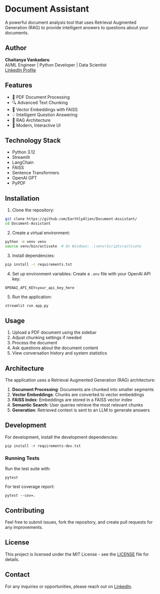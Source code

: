 # Document Assistant

A powerful document analysis tool that uses Retrieval Augmented Generation (RAG) to provide intelligent answers to questions about your documents.

## Author

**Chaitanya Vankadaru**  
AI/ML Engineer | Python Developer | Data Scientist  
[LinkedIn Profile](https://www.linkedin.com/in/chaitanyavankadaru)

## Features

- 📄 PDF Document Processing
- 🔍 Advanced Text Chunking
- 🧠 Vector Embeddings with FAISS
- 💡 Intelligent Question Answering
- 🤖 RAG Architecture
- 🎨 Modern, Interactive UI

## Technology Stack

- Python 3.12
- Streamlit
- LangChain
- FAISS
- Sentence Transformers
- OpenAI GPT
- PyPDF

## Installation

1. Clone the repository:
```bash
git clone https://github.com/EarthlyAlien/Document-Assistant/
cd Document-Assistant
```

2. Create a virtual environment:
```bash
python -m venv venv
source venv/bin/activate  # On Windows: .\venv\Scripts\activate
```

3. Install dependencies:
```bash
pip install -r requirements.txt
```

4. Set up environment variables:
Create a `.env` file with your OpenAI API key:
```
OPENAI_API_KEY=your_api_key_here
```

5. Run the application:
```bash
streamlit run app.py
```

## Usage

1. Upload a PDF document using the sidebar
2. Adjust chunking settings if needed
3. Process the document
4. Ask questions about the document content
5. View conversation history and system statistics

## Architecture

The application uses a Retrieval Augmented Generation (RAG) architecture:

1. **Document Processing**: Documents are chunked into smaller segments
2. **Vector Embeddings**: Chunks are converted to vector embeddings
3. **FAISS Index**: Embeddings are stored in a FAISS vector index
4. **Semantic Search**: User queries retrieve the most relevant chunks
5. **Generation**: Retrieved context is sent to an LLM to generate answers

## Development

For development, install the development dependencies:
```
pip install -r requirements-dev.txt
```

### Running Tests

Run the test suite with:
```
pytest
```

For test coverage report:
```
pytest --cov=.
```

## Contributing

Feel free to submit issues, fork the repository, and create pull requests for any improvements.

## License

This project is licensed under the MIT License - see the [LICENSE](LICENSE) file for details.

## Contact

For any inquiries or opportunities, please reach out on [LinkedIn](https://www.linkedin.com/in/chaitanyavankadaru). 

